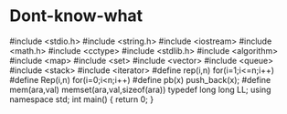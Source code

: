Dont-know-what
==============

#include &lt;stdio.h> #include &lt;string.h> #include &lt;iostream> #include &lt;math.h> #include &lt;cctype> #include &lt;stdlib.h> #include &lt;algorithm> #include &lt;map> #include &lt;set> #include &lt;vector> #include &lt;queue> #include &lt;stack> #include &lt;iterator>  #define rep(i,n) for(i=1;i&lt;=n;i++) #define Rep(i,n) for(i=0;i&lt;n;i++) #define pb(x) push_back(x); #define mem(ara,val) memset(ara,val,sizeof(ara))  typedef long long LL;  using namespace std;  int main() {      return 0; }
